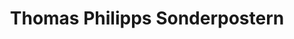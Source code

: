 ---
title: "Thomas Philipps Sonderpostern"
url: /ramstein-miesenbach/thomas-philipps-sonderpostern/
shop: Haushaltsartikel
---